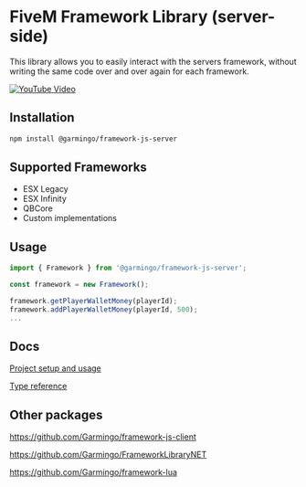 # FiveM Framework Library (server-side)
This library allows you to easily interact with the servers framework, without writing the same code over and over again for each framework.

[![YouTube Video](https://img.youtube.com/vi/jGhmhYDtU8g/0.jpg)](https://www.youtube.com/watch?v=jGhmhYDtU8g)

## Installation

```bash
npm install @garmingo/framework-js-server
```

## Supported Frameworks
 * ESX Legacy
 * ESX Infinity
 * QBCore
 * Custom implementations

## Usage
```typescript
import { Framework } from '@garmingo/framework-js-server';

const framework = new Framework();

framework.getPlayerWalletMoney(playerId);
framework.addPlayerWalletMoney(playerId, 500);
...
```

## Docs
[Project setup and usage](https://docs.garmingo.com/purchase-and-installation/frameworks)

[Type reference](https://tsdocs.dev/docs/@garmingo/framework-js-server/)

## Other packages
https://github.com/Garmingo/framework-js-client

https://github.com/Garmingo/FrameworkLibraryNET

https://github.com/Garmingo/framework-lua
